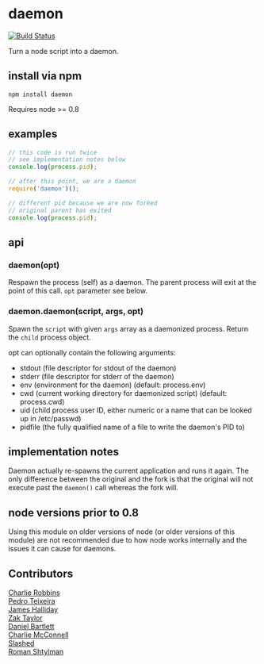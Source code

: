 # daemon

[![Build Status](https://secure.travis-ci.org/indexzero/daemon.node.png)](http://travis-ci.org/indexzero/daemon.node)

Turn a node script into a daemon.

## install via npm

```
npm install daemon
```

Requires node >= 0.8

## examples

```javascript
// this code is run twice
// see implementation notes below
console.log(process.pid);

// after this point, we are a daemon
require('daemon')();

// different pid because we are now forked
// original parent has exited
console.log(process.pid);
```

## api

### daemon(opt)

Respawn the process (self) as a daemon. The parent process will exit at the point of this call.
`opt` parameter see below.

### daemon.daemon(script, args, opt)

Spawn the `script` with given `args` array as a daemonized process. Return the `child` process object.

opt can optionally contain the following arguments:
* stdout (file descriptor for stdout of the daemon)
* stderr (file descriptor for stderr of the daemon)
* env (environment for the daemon) (default: process.env)
* cwd (current working directory for daemonized script) (default: process.cwd)
* uid (child process user ID, either numeric or a name that can be looked up in /etc/passwd)
* pidfile (the fully qualified name of a file to write the daemon's PID to)

## implementation notes

Daemon actually re-spawns the current application and runs it again. The only difference between the original and the fork is that the original will not execute past the `daemon()` call whereas the fork will.

## node versions prior to 0.8

Using this module on older versions of node (or older versions of this module) are not recommended due to how node works internally and the issues it can cause for daemons.

## Contributors
[Charlie Robbins](http://nodejitsu.com)  
[Pedro Teixeira](https://github.com/pgte)  
[James Halliday](https://github.com/substack)  
[Zak Taylor](https://github.com/dobl)  
[Daniel Bartlett](https://github.com/danbuk)  
[Charlie McConnell](https://github.com/AvianFlu)  
[Slashed](http://github.com/slashed)  
[Roman Shtylman](http://github.com/shtylman)  

